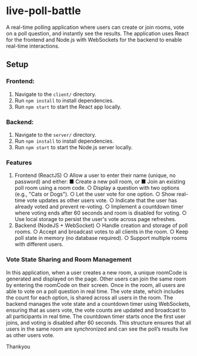 # live-poll-battle
A real-time polling application where users can create or join rooms, vote on a poll question, and instantly see the results. The application uses React for the frontend and Node.js with WebSockets for the backend to enable real-time interactions.
## Setup

### Frontend:
1. Navigate to the `client/` directory.
2. Run `npm install` to install dependencies.
3. Run `npm start` to start the React app locally.

### Backend:
1. Navigate to the `server/` directory.
2. Run `npm install` to install dependencies.
3. Run `npm start` to start the Node.js server locally.

### Features
1. Frontend (ReactJS)
○ Allow a user to enter their name (unique, no password) and either:
       ■ Create a new poll room, or
       ■ Join an existing poll room using a room code.
○ Display a question with two options (e.g., "Cats or Dogs").
○ Let the user vote for one option.
○ Show real-time vote updates as other users vote.
○ Indicate that the user has already voted and prevent re-voting.
○ Implement a countdown timer where voting ends after 60 seconds and room is
disabled for voting.
○ Use local storage to persist the user's vote across page refreshes.
2. Backend (NodeJS + WebSocket)
○ Handle creation and storage of poll rooms.
○ Accept and broadcast votes to all clients in the room.
○ Keep poll state in memory (no database required).
○ Support multiple rooms with different users.

### Vote State Sharing and Room Management
In this application, when a user creates a new room, a unique roomCode is generated and displayed on the page. Other users can join the same room by entering the roomCode on their screen. Once in the room, all users are able to vote on a poll question in real time. The vote state, which includes the count for each option, is shared across all users in the room. The backend manages the vote state and a countdown timer using WebSockets, ensuring that as users vote, the vote counts are updated and broadcast to all participants in real time. The countdown timer starts once the first user joins, and voting is disabled after 60 seconds. This structure ensures that all users in the same room are synchronized and can see the poll’s results live as other users vote.

Thankyou
